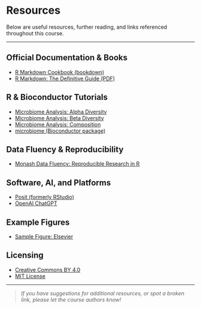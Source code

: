 # Resources

Below are useful resources, further reading, and links referenced throughout this course.

---

## Official Documentation & Books

- [R Markdown Cookbook (bookdown)](https://bookdown.org/yihui/rmarkdown-cookbook/)
- [R Markdown: The Definitive Guide (PDF)](https://posit.co/wp-content/uploads/2022/10/rmarkdown-1.pdf)

## R & Bioconductor Tutorials

- [Microbiome Analysis: Alpha Diversity](https://microbiome.github.io/tutorials/Alphadiversity.html)
- [Microbiome Analysis: Beta Diversity](https://microbiome.github.io/tutorials/Betadiversity.html)
- [Microbiome Analysis: Composition](https://microbiome.github.io/tutorials/Composition.html)
- [microbiome (Bioconductor package)](https://www.bioconductor.org/packages/release/bioc/html/microbiome.html)

## Data Fluency & Reproducibility

- [Monash Data Fluency: Reproducible Research in R](https://monashdatafluency.github.io/r-rep-res/index.html)

## Software, AI, and Platforms

- [Posit (formerly RStudio)](https://posit.co/)
- [OpenAI ChatGPT](https://openai.com/index/chatgpt/)

## Example Figures

- [Sample Figure: Elsevier](https://ars.els-cdn.com/content/image/1-s2.0-S1279770723023655-gr1.jpg)

## Licensing

- [Creative Commons BY 4.0](https://creativecommons.org/licenses/by/4.0/)
- [MIT License](https://opensource.org/licenses/MIT)

---

> *If you have suggestions for additional resources, or spot a broken link, please let the course authors know!*
